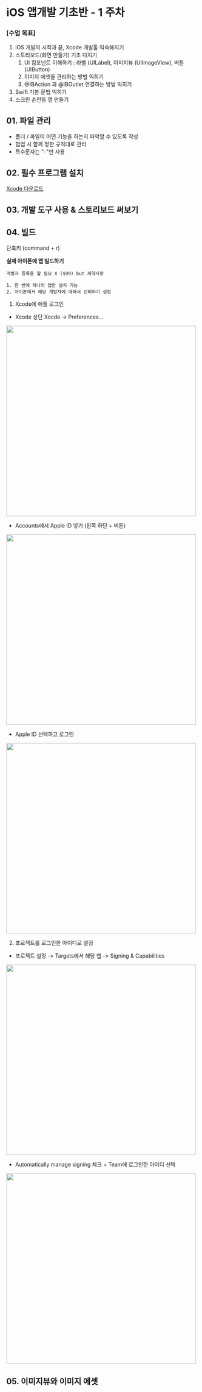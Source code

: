 # iOS 앱개발 기초반 - 1 주차

### [수업 목표]
1. iOS 개발의 시작과 끝, Xcode 개발툴 익숙해지기
2. 스토리보드(화면 만들기) 기초 다지기
    1) UI 컴포넌트 이해하기
      : 라벨 (UILabel), 이미지뷰 (UIImageView), 버튼 (UIButton)
      2) 이미지 에셋을 관리하는 방법 익히기
      3) @IBAction 과 @IBOutlet 연결하는 방법 익히기
3. Swift 기본 문법 익히기
4. 스크린 손전등 앱 만들기

## 01. 파일 관리
- 폴더 / 파일이 어떤 기능을 하는지 파악할 수 있도록 작성
- 협업 시 함께 정한 규칙대로 관리
- 특수문자는 "-"만 사용

## 02. 필수 프로그램 설치
[Xcode 다운로드](https://apps.apple.com/kr/app/xcode/id497799835?mt=12)

## 03. 개발 도구 사용 & 스토리보드 써보기

## 04. 빌드
단축키 (command + r)

**실제 아이폰에 앱 빌드하기**
```
개발자 등록을 할 필요 X ($99) but 제약사항

1. 한 번에 하나의 앱만 설치 가능
2. 아이폰에서 해당 개발자에 대해서 신뢰하기 설정
```

1. Xcode에 애플 로그인
- Xcode 상단 Xocde -> Preferences...
<img width="500" src="https://user-images.githubusercontent.com/60697742/123584812-ff5e8300-d81c-11eb-96fd-8f198e6a1245.png">

- Accounts에서 Apple ID 넣기 (왼쪽 하단 + 버튼)
<img width="500" src="https://user-images.githubusercontent.com/60697742/123584853-0f766280-d81d-11eb-97b8-e42446352983.png">

- Apple ID 선택하고 로그인
<img width="500" src="https://user-images.githubusercontent.com/60697742/123584858-10a78f80-d81d-11eb-8720-1764200544eb.png">

2. 프로젝트를 로그인한 아이디로 설정
- 프로젝트 설정 -> Targets에서 해당 앱 -> Signing & Capabilities
<img width="500" src="https://user-images.githubusercontent.com/60697742/123584859-11d8bc80-d81d-11eb-99b4-b7d84c4503a7.png">

- Automatically manage signing 체크 + Team에 로그인한 아이디 선택
<img width="500" src="https://user-images.githubusercontent.com/60697742/123585368-118cf100-d81e-11eb-9771-d507f8395502.png">

## 05. 이미지뷰와 이미지 에셋
